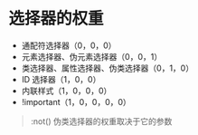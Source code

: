 # 选择器的权重

+ 通配符选择器（0，0，0）
+ 元素选择器、伪元素选择器（0，0，1）
+ 类选择器、属性选择器、伪类选择器（0，1，0）
+ ID 选择器（1，0，0）
+ 内联样式（1，0，0，0）
+ !important（1，0，0，0，0）

> :not() 伪类选择器的权重取决于它的参数